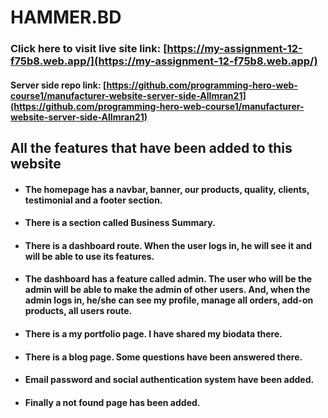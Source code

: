 # HAMMER.BD

### Click here to visit live site link: [https://my-assignment-12-f75b8.web.app/](https://my-assignment-12-f75b8.web.app/)

#### Server side repo link: [https://github.com/programming-hero-web-course1/manufacturer-website-server-side-AlImran21](https://github.com/programming-hero-web-course1/manufacturer-website-server-side-AlImran21)

## All the features that have been added to this website

* #### The homepage has a navbar, banner, our products, quality, clients, testimonial and a footer section.
* #### There is a section called Business Summary.
* #### There is a dashboard route. When the user logs in, he will see it and will be able to use its features.
* #### The dashboard has a feature called admin. The user who will be the admin will be able to make the admin of other users. And, when the admin logs in, he/she can see my profile, manage all orders, add-on products, all users route.
* #### There is a my portfolio page. I have shared my biodata there.
* #### There is a blog page. Some questions have been answered there.
* #### Email password and social authentication system have been added.
* #### Finally a not found page has been added.
